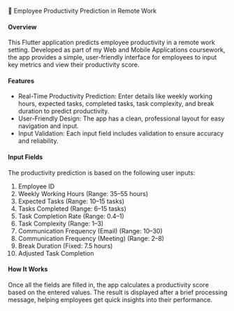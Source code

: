 📱 Employee Productivity Prediction in Remote Work

<h4>Overview</h4>
<p>This Flutter application predicts employee productivity in a remote work setting. Developed as part of my Web and Mobile Applications coursework, the app provides a simple, user-friendly interface for employees to input key metrics and view their productivity score.</p>

<h4>Features</h4>
<ul>
  <li>Real-Time Productivity Prediction: Enter details like weekly working hours, expected tasks, completed tasks, task complexity, and break duration to predict productivity.</li>
  <li>User-Friendly Design: The app has a clean, professional layout for easy navigation and input.</li>
  <li>Input Validation: Each input field includes validation to ensure accuracy and reliability.</li>
</ul>

<h4>Input Fields</h4>
<p>The productivity prediction is based on the following user inputs:</p>
<ol>
<li>
Employee ID</li>
<li>Weekly Working Hours (Range: 35–55 hours)</li>
<li>Expected Tasks (Range: 10–15 tasks)</li>
<li>Tasks Completed (Range: 6–15 tasks)</li>
<li>Task Completion Rate (Range: 0.4–1)</li>
<li>Task Complexity (Range: 1–3)</li>
<li>Communication Frequency (Email) (Range: 10–30)</li>
<li>Communication Frequency (Meeting) (Range: 2–8)</li>
<li>Break Duration (Fixed: 7.5 hours)</li>
<li>Adjusted Task Completion</li>
</ol>

<h4>How It Works</h4>
<p>Once all the fields are filled in, the app calculates a productivity score based on the entered values. The result is displayed after a brief processing message, helping employees get quick insights into their performance.</p>


